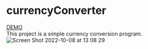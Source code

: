 # currencyConverter  
[DEMO](https://reddomates.github.io/currencyConverter/index.html)  
This project is a simple currency conversion program.   
![Screen Shot 2022-10-08 at 13 08 29](https://user-images.githubusercontent.com/29931637/194702335-c57f9d17-e67d-42f7-8a0a-a40ab9313453.png)
